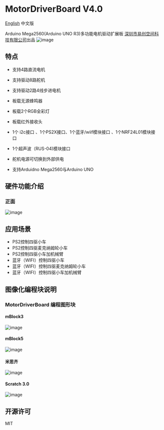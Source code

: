 # MotorDriverBoard V4.0
[English](README.md) 中文版

Arduino Mega2560(Arduino UNO R3)多功能电机驱动扩展板   [深圳市易创空间科技有限公司](www.emakefun.com)出品
![image](https://github.com/emakefun/emakefun-docs/raw/master/docs/open_source_hardware/UNO_mega2560_pic/icon.png)

## 特点

- 支持4路直流电机

- 支持驱动8路舵机

- 支持驱动2路4线步进电机

- 板载无源蜂鸣器

- 板载2个RGB全彩灯

- 板载红外接收头

- 1个 i2c接口 、1个PS2X接口、1个蓝牙/wiif模块接口 、1个NRF24L01模块接口

- 1个超声波（RUS-04)模块接口

- 舵机电源可切换到外部供电

- 支持Arduidno Mega2560与Arduino UNO

## 硬件功能介绍
### 正面
![image](https://github.com/emakefun/emakefun-docs/raw/master/docs/open_source_hardware/UNO_mega2560_pic/MotorDriverBoard_ZH.png)

## 应用场景

- PS2控制四驱小车
- PS2控制四驱麦克纳姆轮小车
- PS2控制四驱小车加机械臂
- 蓝牙（WIFI）控制四驱小车
- 蓝牙（WIFI）控制四驱麦克纳姆轮小车
- 蓝牙（WIFI）控制四驱小车加机械臂

## 图像化编程块说明

### MotorDriverBoard 编程图形块
#### mBlock3
![image](https://github.com/emakefun/emakefun-docs/raw/master/docs/open_source_hardware/UNO_mega2560_pic/mBlock_ZH.png)
#### mBlock5
![image](https://github.com/emakefun/emakefun-docs/raw/master/docs/open_source_hardware/UNO_mega2560_pic/mBlock5_ZH.png)
#### 米思齐
![image](https://github.com/emakefun/emakefun-docs/raw/master/docs/open_source_hardware/UNO_mega2560_pic/mixly_ZH.png)
#### Scratch 3.0
![image](https://github.com/emakefun/emakefun-docs/raw/master/docs/open_source_hardware/UNO_mega2560_pic/Scratch3.0_ZH.png)

## 开源许可
MIT
